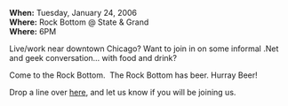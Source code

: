 **When:** Tuesday, January 24, 2006\
**Where:** Rock Bottom @ State & Grand\
**Where:** 6PM

Live/work near downtown Chicago? Want to join in on some informal .Net
and geek conversation... with food and drink?

Come to the Rock Bottom.  The Rock Bottom has beer. Hurray Beer!

Drop a line over
[here](http://chidotnet.com/forums/Post.aspx?postId=125 "Hurray Beer!"),
and let us know if you will be joining us.
